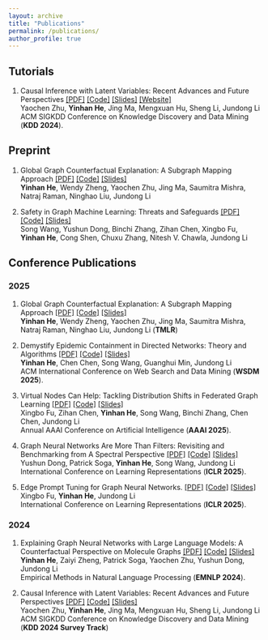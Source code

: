 ```yaml
---
layout: archive
title: "Publications"
permalink: /publications/
author_profile: true
---
```


## Tutorials

1. Causal Inference with Latent Variables: Recent Advances and Future Perspectives [[PDF]](https://arxiv.org/pdf/2406.13966) [[Code]](https://yinhanhe123.github.io//publications/) [[Slides]](https://yinhanhe123.github.io//publications/) [[Website]](https://yinhanhe123.github.io//publications/)<br>
Yaochen Zhu, **Yinhan He**, Jing Ma, Mengxuan Hu, Sheng Li, Jundong Li<br>
ACM SIGKDD Conference on Knowledge Discovery and Data Mining (**KDD 2024**).

## Preprint

1. Global Graph Counterfactual Explanation: A Subgraph Mapping Approach [[PDF]](https://arxiv.org/abs/2410.19978) [[Code]](https://yinhanhe123.github.io//publications/) [[Slides]](https://yinhanhe123.github.io//publications/)<br>
**Yinhan He**, Wendy Zheng, Yaochen Zhu, Jing Ma, Saumitra Mishra, Natraj Raman, Ninghao Liu, Jundong Li

2. Safety in Graph Machine Learning: Threats and Safeguards [[PDF]](https://arxiv.org/abs/2405.11034) [[Code]](https://yinhanhe123.github.io//publications/) [[Slides]](https://yinhanhe123.github.io//publications/)<br>
Song Wang, Yushun Dong, Binchi Zhang, Zihan Chen, Xingbo Fu, **Yinhan He**, Cong Shen, Chuxu Zhang, Nitesh V. Chawla, Jundong Li

## Conference Publications

### 2025

1. Global Graph Counterfactual Explanation: A Subgraph Mapping Approach [[PDF]](https://yinhanhe123.github.io//publications/) [[Code]](https://yinhanhe123.github.io//publications/) [[Slides]](https://yinhanhe123.github.io//publications/)<br>
**Yinhan He**, Wendy Zheng, Yaochen Zhu, Jing Ma, Saumitra Mishra, Natraj Raman, Ninghao Liu, Jundong Li (**TMLR**)

2. Demystify Epidemic Containment in Directed Networks: Theory and Algorithms [[PDF]](https://yinhanhe123.github.io//publications/) [[Code]](https://yinhanhe123.github.io//publications/) [[Slides]](https://yinhanhe123.github.io//publications/)<br>
**Yinhan He**, Chen Chen, Song Wang, Guanghui Min, Jundong Li<br>
ACM International Conference on Web Search and Data Mining (**WSDM 2025**).

3. Virtual Nodes Can Help: Tackling Distribution Shifts in Federated Graph Learning [[PDF]](https://yinhanhe123.github.io//publications/) [[Code]](https://yinhanhe123.github.io//publications/) [[Slides]](https://yinhanhe123.github.io//publications/)<br>
Xingbo Fu, Zihan Chen, **Yinhan He**, Song Wang, Binchi Zhang, Chen Chen, Jundong Li<br>
Annual AAAI Conference on Artificial Intelligence (**AAAI 2025**).

4. Graph Neural Networks Are More Than Filters: Revisiting and Benchmarking from A Spectral Perspective [[PDF]](https://arxiv.org/abs/2412.07188) [[Code]](https://yinhanhe123.github.io//publications/) [[Slides]](https://yinhanhe123.github.io//publications/)<br>
Yushun Dong, Patrick Soga, **Yinhan He**, Song Wang, Jundong Li<br>
International Conference on Learning Representations (**ICLR 2025**).

5. Edge Prompt Tuning for Graph Neural Networks. [[PDF]](https://yinhanhe123.github.io//publications/) [[Code]](https://yinhanhe123.github.io//publications/) [[Slides]](https://yinhanhe123.github.io//publications/)<br>
Xingbo Fu, **Yinhan He**, Jundong Li<br>
International Conference on Learning Representations (**ICLR 2025**).


### 2024

1. Explaining Graph Neural Networks with Large Language Models: A Counterfactual Perspective on Molecule Graphs [[PDF]](https://aclanthology.org/2024.findings-emnlp.415.pdf) [[Code]](https://yinhanhe123.github.io//publications/) [[Slides]](https://yinhanhe123.github.io//publications/)<br>
**Yinhan He**, Zaiyi Zheng, Patrick Soga, Yaochen Zhu, Yushun Dong, Jundong Li<br>
Empirical Methods in Natural Language Processing (**EMNLP 2024**).

2. Causal Inference with Latent Variables: Recent Advances and Future Perspectives [[PDF]](https://arxiv.org/pdf/2406.13966) [[Code]](https://yinhanhe123.github.io//publications/) [[Slides]](https://yinhanhe123.github.io//publications/)<br>
Yaochen Zhu, **Yinhan He**, Jing Ma, Mengxuan Hu, Sheng Li, Jundong Li<br>
ACM SIGKDD Conference on Knowledge Discovery and Data Mining (**KDD 2024 Survey Track**)
